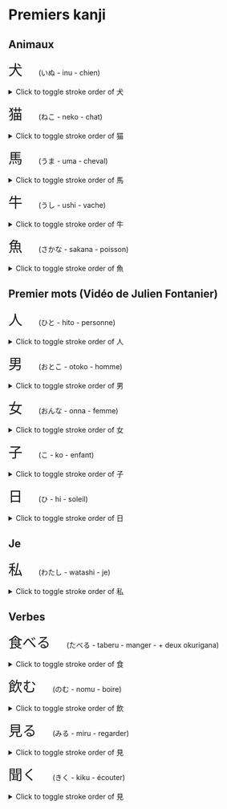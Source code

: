 # Premiers kanji

## Animaux

<span style="font-size: 2em; margin-right: 1em;">犬</span> (いぬ - inu - chien)
<details>
<summary>Click to toggle stroke order of 犬</summary>
<img src="./chien-inu.gif" width="48" height="48" /> 
</details>

<span style="font-size: 2em; margin-right: 1em;">猫</span> (ねこ - neko - chat)
<details>
<summary>Click to toggle stroke order of 猫</summary>
<img src="./chat-neko.gif" width="48" height="48" /> 
</details>

<span style="font-size: 2em; margin-right: 1em;">馬</span> (うま - uma - cheval)
<details>
<summary>Click to toggle stroke order of 馬</summary>
<img src="./cheval-uma.png" /> 
</details>

<span style="font-size: 2em; margin-right: 1em;">牛</span> (うし - ushi - vache)
<details>
<summary>Click to toggle stroke order of 牛</summary>
<img src="./vache-ushi.png" /> 
</details>

<span style="font-size: 2em; margin-right: 1em;">魚</span> (さかな - sakana - poisson)
<details>
<summary>Click to toggle stroke order of 魚</summary>
<img src="./poisson-sakana.png" /> 
</details>

## Premier mots (Vidéo de Julien Fontanier)

<span style="font-size: 2em; margin-right: 1em;">人</span> (ひと - hito - personne)
<details>
<summary>Click to toggle stroke order of 人</summary>
<img src="./personne-hito.gif" /> 
</details>

<span style="font-size: 2em; margin-right: 1em;">男</span> (おとこ - otoko - homme)
<details>
<summary>Click to toggle stroke order of 男</summary>
<img src="./homme-otoko.gif" /> 
</details>

<span style="font-size: 2em; margin-right: 1em;">女</span> (おんな - onna - femme)
<details>
<summary>Click to toggle stroke order of 女</summary>
<img src="./femme-onna.gif" /> 
</details>

<span style="font-size: 2em; margin-right: 1em;">子</span> (こ - ko - enfant)
<details>
<summary>Click to toggle stroke order of 子</summary>
<img src="./enfant-ko.gif" /> 
</details>

<span style="font-size: 2em; margin-right: 1em;">日</span> (ひ - hi - soleil)
<details>
<summary>Click to toggle stroke order of 日</summary>
<img src="./soleil-hi.gif" /> 
</details>

## Je

<span style="font-size: 2em; margin-right: 1em;">私</span> (わたし - watashi - je)
<details>
<summary>Click to toggle stroke order of 私</summary>
<img src="./je-watashi.gif" width="52" height="52" /> 
</details>

## Verbes

<span style="font-size: 2em; margin-right: 1em;">食べる</span> (たべる - taberu - manger - + deux okurigana)
<details>
<summary>Click to toggle stroke order of 食</summary>
<img src="./manger-taberu.gif" /> 
</details>

<span style="font-size: 2em; margin-right: 1em;">飲む</span> (のむ - nomu - boire)
<details>
<summary>Click to toggle stroke order of 飲</summary>
<img src="./boire-nomu.gif" /> 
</details>

<span style="font-size: 2em; margin-right: 1em;">見る</span> (みる - miru - regarder)
<details>
<summary>Click to toggle stroke order of 見</summary>
<img src="./regarder-miru.gif" /> 
</details>

<span style="font-size: 2em; margin-right: 1em;">聞く</span> (きく - kiku - écouter)
<details>
<summary>Click to toggle stroke order of 見</summary>
<img src="./ecouter-kiku.gif" /> 
</details>